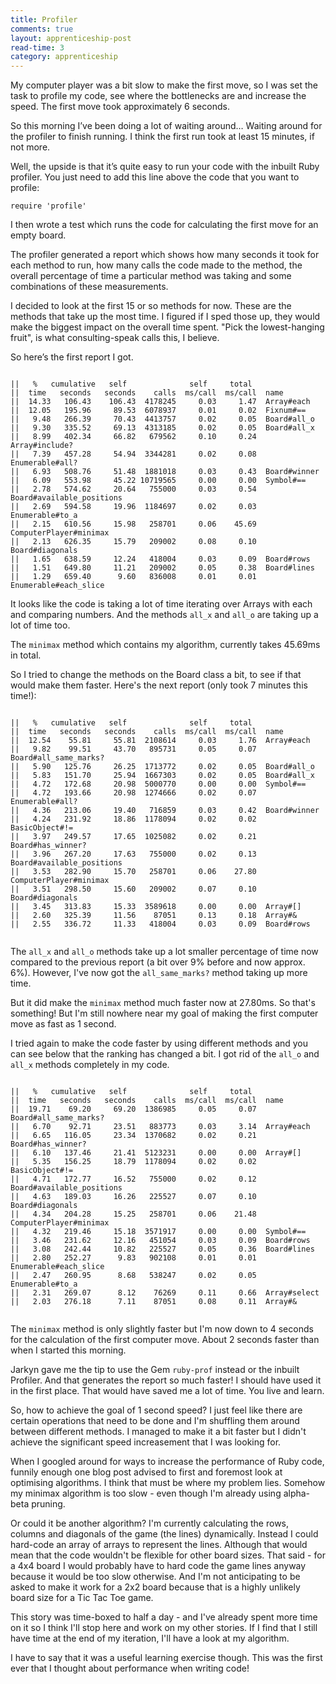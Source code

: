 ```yaml
---
title: Profiler 
comments: true
layout: apprenticeship-post
read-time: 3
category: apprenticeship
---
```


My computer player was a bit slow to make the first move, so I was set the task to profile my code, see where the bottlenecks are and increase the speed. The first move took approximately 6 seconds.

<!--break-->

So this morning I’ve been doing a lot of waiting around… Waiting around for the profiler to finish running. I think the first run took at least 15 minutes, if not more.

Well, the upside is that it’s quite easy to run your code with the inbuilt Ruby profiler. You just need to add this line above the code that you want to profile:

`require 'profile'`

I then wrote a test which runs the code for calculating the first move for an empty board.

The profiler generated a report which shows how many seconds it took for each method to run, how many calls the code made to the method, the overall percentage of time a particular method was taking and some combinations of these measurements.

I decided to look at the first 15 or so methods for now. These are the methods that take up the most time. I figured if I sped those up, they would make the biggest impact on the overall time spent. "Pick the lowest-hanging fruit", is what consulting-speak calls this, I believe.

So here’s the first report I got.

<pre><code class="language-java">
||   %   cumulative   self              self     total
||  time   seconds   seconds    calls  ms/call  ms/call  name
||  14.33   106.43    106.43  4178245     0.03     1.47  Array#each
||  12.05   195.96     89.53  6078937     0.01     0.02  Fixnum#==
||   9.48   266.39     70.43  4413757     0.02     0.05  Board#all_o
||   9.30   335.52     69.13  4313185     0.02     0.05  Board#all_x
||   8.99   402.34     66.82   679562     0.10     0.24  Array#include?
||   7.39   457.28     54.94  3344281     0.02     0.08  Enumerable#all?
||   6.93   508.76     51.48  1881018     0.03     0.43  Board#winner
||   6.09   553.98     45.22 10719565     0.00     0.00  Symbol#==
||   2.78   574.62     20.64   755000     0.03     0.54  Board#available_positions
||   2.69   594.58     19.96  1184697     0.02     0.03  Enumerable#to_a
||   2.15   610.56     15.98   258701     0.06    45.69  ComputerPlayer#minimax
||   2.13   626.35     15.79   209002     0.08     0.10  Board#diagonals
||   1.65   638.59     12.24   418004     0.03     0.09  Board#rows
||   1.51   649.80     11.21   209002     0.05     0.38  Board#lines
||   1.29   659.40      9.60   836008     0.01     0.01  Enumerable#each_slice
</code></pre>

It looks like the code is taking a lot of time iterating over Arrays with each and comparing numbers. And the methods `all_x` and `all_o` are taking up a lot of time too. 

The `minimax` method which contains my algorithm, currently takes 45.69ms in total.

So I tried to change the methods on the Board class a bit, to see if that would make them faster. Here's the next report (only took 7 minutes this time!): 

<pre><code class="language-java">
||   %   cumulative   self              self     total
||  time   seconds   seconds    calls  ms/call  ms/call  name
||  12.54    55.81     55.81  2108614     0.03     1.76  Array#each
||   9.82    99.51     43.70   895731     0.05     0.07  Board#all_same_marks?
||   5.90   125.76     26.25  1713772     0.02     0.05  Board#all_o
||   5.83   151.70     25.94  1667303     0.02     0.05  Board#all_x
||   4.72   172.68     20.98  5000770     0.00     0.00  Symbol#==
||   4.72   193.66     20.98  1274666     0.02     0.07  Enumerable#all?
||   4.36   213.06     19.40   716859     0.03     0.42  Board#winner
||   4.24   231.92     18.86  1178094     0.02     0.02  BasicObject#!=
||   3.97   249.57     17.65  1025082     0.02     0.21  Board#has_winner?
||   3.96   267.20     17.63   755000     0.02     0.13  Board#available_positions
||   3.53   282.90     15.70   258701     0.06    27.80  ComputerPlayer#minimax
||   3.51   298.50     15.60   209002     0.07     0.10  Board#diagonals
||   3.45   313.83     15.33  3589618     0.00     0.00  Array#[]
||   2.60   325.39     11.56    87051     0.13     0.18  Array#&
||   2.55   336.72     11.33   418004     0.03     0.09  Board#rows

</code></pre>

The `all_x` and `all_o` methods take up a lot smaller percentage of time now compared to the previous report (a bit over 9% before and now approx. 6%). However, I've now got the `all_same_marks?` method taking up more time. 

But it did make the `minimax` method much faster now at 27.80ms. So that's something! But I'm still nowhere near my goal of making the first computer move as fast as 1 second.

I tried again to make the code faster by using different methods and you can see below that the ranking has changed a bit. I got rid of the `all_o` and `all_x` methods completely in my code.
 
<pre><code class="language-java"> 
||   %   cumulative   self              self     total
||  time   seconds   seconds    calls  ms/call  ms/call  name
||  19.71    69.20     69.20  1386985     0.05     0.07  Board#all_same_marks?
||   6.70    92.71     23.51   883773     0.03     3.14  Array#each
||   6.65   116.05     23.34  1370682     0.02     0.21  Board#has_winner?
||   6.10   137.46     21.41  5123231     0.00     0.00  Array#[]
||   5.35   156.25     18.79  1178094     0.02     0.02  BasicObject#!=
||   4.71   172.77     16.52   755000     0.02     0.12  Board#available_positions
||   4.63   189.03     16.26   225527     0.07     0.10  Board#diagonals
||   4.34   204.28     15.25   258701     0.06    21.48  ComputerPlayer#minimax
||   4.32   219.46     15.18  3571917     0.00     0.00  Symbol#==
||   3.46   231.62     12.16   451054     0.03     0.09  Board#rows
||   3.08   242.44     10.82   225527     0.05     0.36  Board#lines
||   2.80   252.27      9.83   902108     0.01     0.01  Enumerable#each_slice
||   2.47   260.95      8.68   538247     0.02     0.05  Enumerable#to_a
||   2.31   269.07      8.12    76269     0.11     0.66  Array#select
||   2.03   276.18      7.11    87051     0.08     0.11  Array#&

</code></pre>

The `minimax` method is only slightly faster but I'm now down to 4 seconds for the calculation of the first computer move. About 2 seconds faster than when I started this morning. 

Jarkyn gave me the tip to use the Gem `ruby-prof` instead or the inbuilt Profiler. And that generates the report so much faster! I should have used it in the first place. That would have saved me a lot of time. You live and learn.

So, how to achieve the goal of 1 second speed? I just feel like there are certain operations that need to be done and I'm shuffling them around between different methods. I managed to make it a bit faster but I didn't achieve the significant speed increasement that I was looking for. 

When I googled around for ways to increase the performance of Ruby code, funnily enough one blog post advised to first and foremost look at optimising algorithms. I think that must be where my problem lies. Somehow my minimax algorithm is too slow - even though I'm already using alpha-beta pruning. 

Or could it be another algorithm? I'm currently calculating the rows, columns and diagonals of the game  (the lines) dynamically. Instead I could hard-code an array of arrays to represent the lines. Although that would mean that the code wouldn't be flexible for other board sizes. That said - for a 4x4 board I would probably have to hard code the game lines anyway because it would be too slow otherwise. And I'm not anticipating to be asked to make it work for a 2x2 board because that is a highly unlikely board size for a Tic Tac Toe game.

This story was time-boxed to half a day - and I've already spent more time on it so I think I'll stop here and work on my other stories. If I find that I still have time at the end of my iteration, I'll have a look at my algorithm.

I have to say that it was a useful learning exercise though. This was the first ever that I thought about performance when writing code!